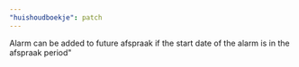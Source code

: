 ```yaml
---
"huishoudboekje": patch
---
```


Alarm can be added to future afspraak if the start date of the alarm is in the afspraak period"
